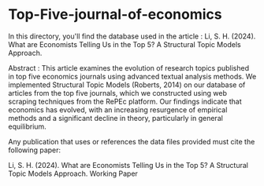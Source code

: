 # Top-Five-journal-of-economics

In this directory, you'll find the database used in the article : Li, S. H. (2024). What are Economists Telling Us in the Top 5? A Structural Topic Models Approach. 

Abstract : This article examines the evolution of research topics published in top five economics journals using advanced textual analysis methods. We implemented Structural Topic Models (Roberts, 2014) on our database of articles from the top five journals, which we constructed using web scraping techniques from the RePEc platform. Our findings indicate that economics has evolved, with an increasing resurgence of empirical methods and a significant decline in theory, particularly in general equilibrium.

Any publication that uses or references the data files provided must cite the following paper:

Li, S. H. (2024). What are Economists Telling Us in the Top 5? A Structural Topic Models Approach. Working Paper
